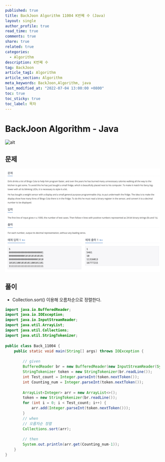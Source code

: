 ```yaml
---
published: true
title: BackJoon Algorithm 11004 K번째 수 (Java)
layout: single
author_profile: true
read_time: true
comments: true
share: true
related: true
categories:
  - Algorithm
description: K번째 수
tag: BackJoon
article_tag1: Algorithm
article_section: Algorithm
meta_keywords: BackJoon,Algorithm, java
last_modified_at: "2022-07-04 13:00:00 +0800"
toc: true
toc_sticky: true
toc_label: 목차
---
```


# BackJoon Algorithm - Java

![alt](https://d2gd6pc034wcta.cloudfront.net/images/logo@2x.png)

## 문제

![alt](/assets/images/post/Algorithm/11104.png)

## 풀이

- Collection.sort() 이용해 오름차순으로 정렬한다.

```java
import java.io.BufferedReader;
import java.io.IOException;
import java.io.InputStreamReader;
import java.util.ArrayList;
import java.util.Collections;
import java.util.StringTokenizer;

public class Back_11004 {
    public static void main(String[] args) throws IOException {

        // given
        BufferedReader br = new BufferedReader(new InputStreamReader(System.in));
        StringTokenizer token = new StringTokenizer(br.readLine());
        int Test_count = Integer.parseInt(token.nextToken());
        int Counting_num = Integer.parseInt(token.nextToken());

        ArrayList<Integer> arr = new ArrayList<>();
        token = new StringTokenizer(br.readLine());
        for (int i = 0; i < Test_count; i++) {
            arr.add(Integer.parseInt(token.nextToken()));
        }
        // when
        // 오름차순 정렬
        Collections.sort(arr);

        // then
        System.out.println(arr.get(Counting_num-1));
    }
}


```
